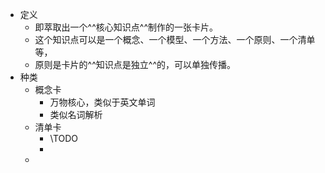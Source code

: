 - 定义
	- 即萃取出一个^^核心知识点^^制作的一张卡片。
	- 这个知识点可以是一个概念、一个模型、一个方法、一个原则、一个清单等，
	- 原则是卡片的^^知识点是独立^^的，可以单独传播。
- 种类
	- 概念卡
		- 万物核心，类似于英文单词
		- 类似名词解析
	- 清单卡
		- \TODO
		-
	-